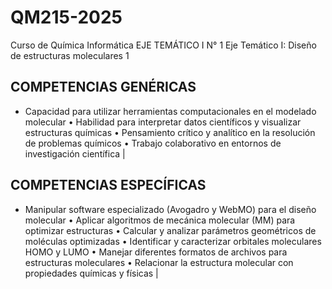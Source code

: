 # QM215-2025
Curso de Química Informática
EJE TEMÁTICO I	N° 1
Eje Temático I: Diseño de estructuras moleculares	1
## COMPETENCIAS GENÉRICAS
- Capacidad para utilizar herramientas computacionales en el modelado molecular
•	Habilidad para interpretar datos científicos y visualizar estructuras químicas
•	Pensamiento crítico y analítico en la resolución de problemas químicos
•	Trabajo colaborativo en entornos de investigación científica |
## COMPETENCIAS ESPECÍFICAS
- Manipular software especializado (Avogadro y WebMO) para el diseño molecular
•	Aplicar algoritmos de mecánica molecular (MM) para optimizar estructuras
•	Calcular y analizar parámetros geométricos de moléculas optimizadas
•	Identificar y caracterizar orbitales moleculares HOMO y LUMO
•	Manejar diferentes formatos de archivos para estructuras moleculares
•	Relacionar la estructura molecular con propiedades químicas y físicas |


